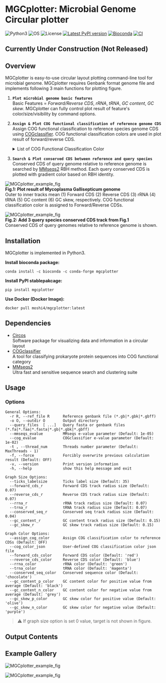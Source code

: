 # MGCplotter: Microbial Genome Circular plotter

![Python3](https://img.shields.io/badge/Language-Python3-steelblue)
![OS](https://img.shields.io/badge/OS-_Mac_|_Linux-steelblue)
![License](https://img.shields.io/badge/License-GPL3-steelblue)
[![Latest PyPI version](https://img.shields.io/pypi/v/mgcplotter.svg)](https://pypi.python.org/pypi/mgcplotter)
[![Bioconda](https://img.shields.io/conda/vn/bioconda/mgcplotter.svg?color=green)](https://anaconda.org/bioconda/mgcplotter)
[![CI](https://github.com/moshi4/MGCplotter/actions/workflows/ci.yml/badge.svg)](https://github.com/moshi4/MGCplotter/actions/workflows/ci.yml)

## Currently Under Construction (Not Released)

## Overview

MGCplotter is easy-to-use circular layout plotting command-line tool for microbial genome.
MGCplotter requires Genbank format genome file and implements following 3 main functions for plotting figure.

1. **`Plot microbial genome basic features`**  
  Basic Features = *Forward/Reverse CDS*, *rRNA*, *tRNA*, *GC content*, *GC skew*.
  MGCplotter can fully control plot result of feature's color/size/visibility by command options.  

2. **`Assign & Plot COG functional classification of reference genome CDS`**  
  Assign COG functional classification to reference species genome CDS using [COGclassifier](https://github.com/moshi4/COGclassifier).
  COG functional classification colors are used in plot result of forward/reverse CDS.

    <details>
    <summary>List of COG Functional Classification Color</summary>

    ![COG_definition_fig](https://github.com/moshi4/MGCplotter/blob/main/images/cog_definition_legend.png?raw=true)  

    </details>

3. **`Search & Plot conserved CDS between reference and query species`**  
  Conserved CDS of query genome relative to reference genome is searched by [MMseqs2](https://github.com/moshi4/COGclassifier) RBH method.
  Each query conserved CDS is plotted with gradient color based on RBH identity.

![MGCplotter_example_fig](https://github.com/moshi4/MGCplotter/blob/main/images/02_mycoplasma.png?raw=true)  
**Fig.1: Plot result of Mycoplasma Gallisepticum genome**  
Outer to inner tracks mean (1) Forward CDS (2) Reverse CDS (3) rRNA (4) tRNA (5) GC content (6) GC skew, respectively.
COG functional classification color is assigned to Forward/Reverse CDSs.

![MGCplotter_example_fig](https://github.com/moshi4/MGCplotter/blob/main/images/03_mycoplasma.png?raw=true)  
**Fig.2: Add 3 query species conserved CDS track from Fig.1**  
Conserved CDS of query genomes relative to reference genome is shown.

## Installation

MGCplotter is implemented in Python3.

**Install bioconda package:**

    conda install -c bioconda -c conda-forge mgcplotter

**Install PyPI stablepakcage:**

    pip install mgcplotter

**Use Docker (Docker Image):**

    docker pull moshi4/mgcplotter:latest

## Dependencies

- [Circos](http://circos.ca/)  
  Software package for visualizing data and information in a circular layout
- [COGclassifier](https://github.com/moshi4/COGclassifier)  
  A tool for classifying prokaryote protein sequences into COG functional category
- [MMseqs2](https://github.com/soedinglab/MMseqs2)  
  Ultra fast and sensitive sequence search and clustering suite

## Usage

### Options

    General Options:
      -r R, --ref_file R      Reference genbank file (*.gb|*.gbk|*.gbff)
      -o O, --outdir O        Output directory
      --query_files  [ ...]   Query fasta or genbank files (*.fa|*.faa|*.fasta|*.gb|*.gbk|*.gbff)
      --mmseqs_evalue         MMseqs e-value parameter (Default: 1e-05)
      --cog_evalue            COGclassifier e-value parameter (Default: 1e-02)
      -t , --thread_num       Threads number parameter (Default: MaxThreads - 1)
      -f, --force             Forcibly overwrite previous calculation result (Default: OFF)
      -v, --version           Print version information
      -h, --help              show this help message and exit

    Graph Size Options:
      --ticks_labelsize       Ticks label size (Default: 35)
      --forward_cds_r         Forward CDS track radius size (Default: 0.07)
      --reverse_cds_r         Reverse CDS track radius size (Default: 0.07)
      --rrna_r                rRNA track radius size (Default: 0.07)
      --trna_r                tRNA track radius size (Default: 0.07)
      --conserved_seq_r       Conserved seq track radius size (Default: 0.04)
      --gc_content_r          GC content track radius size (Default: 0.15)
      --gc_skew_r             GC skew track radius size (Default: 0.15)

    Graph Color Options:
      --assign_cog_color      Assign COG classification color to reference CDSs (Default: OFF)
      --cog_color_json        User-defined COG classification color json file
      --forward_cds_color     Forward CDS color (Default: 'red')
      --reverse_cds_color     Reverse CDS color (Default: 'blue')
      --rrna_color            rRNA color (Default: 'green')
      --trna_color            tRNA color (Default: 'magenta')
      --conserved_seq_color   Conserved sequence color (Default: 'chocolate')
      --gc_content_p_color    GC content color for positive value from average (Default: 'black')
      --gc_content_n_color    GC content color for negative value from average (Default: 'grey')
      --gc_skew_p_color       GC skew color for positive value (Default: 'olive')
      --gc_skew_n_color       GC skew color for negative value (Default: 'purple')

> :warning: If graph size option is set 0 value, target is not shown in figure.

## Output Contents

## Example Gallery

![MGCplotter_example_fig](https://github.com/moshi4/MGCplotter/blob/main/images/05_mycoplasma.png?raw=true)  

![MGCplotter_example_fig](https://github.com/moshi4/MGCplotter/blob/main/images/04_ecoli.png?raw=true)  
